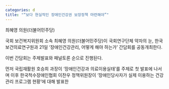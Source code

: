 ```yaml
---
categories: d
title: "“보다 현실적인 장애인건강권 보장정책 마련해야”"
---
```

최혜영 의원(더불어민주당)



국회 보건복지위원회 소속 최혜영 의원(더불어민주당)이 국회연구단체 약자의 눈, 한국보건의료연구원과 21일 &lsquo;장애인건강관리, 어떻게 해야 하는가&rsquo; 간담회를 공동개최한다.

이번 간담회는 주제발표와 패널토론 순으로 진행된다.&nbsp;

먼저 국립재활원 호승희 과장이 &lsquo;장애인건강과 의료이용실태&rsquo;를&nbsp;주제로 첫 발표에 나서며 이후 한국척수장애인협회 이찬우 정책위원장이 &lsquo;장애인당사자가 실제 이용하는 건강관리 프로그램 현황&rsquo;에 대해 발표한
